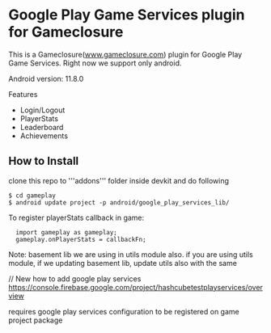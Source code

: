 Google Play Game Services plugin for Gameclosure
=============

This is a Gameclosure(www.gameclosure.com) plugin for Google Play Game Services.
Right now we support only android.

Android version: 11.8.0

Features
  * Login/Logout
  * PlayerStats
  * Leaderboard
  * Achievements

How to Install
-------------
clone this repo to '''addons''' folder inside devkit and do following
```
$ cd gameplay
$ android update project -p android/google_play_services_lib/
```

To register playerStats callback in game:
```
  import gameplay as gameplay;
  gameplay.onPlayerStats = callbackFn;
```

Note: basement lib we are using in utils module also. if you are using utils module, if we updating basement lib, update utils also with the same


// New how to add google play services
https://console.firebase.google.com/project/hashcubetestplayservices/overview

requires google play services configuration to be registered on game project package
